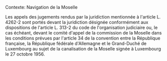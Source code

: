 Contexte: Navigation de la Moselle

Les appels des jugements rendus par la juridiction mentionnée à l'article L. 4262-2 sont portés devant la juridiction désignée conformément aux dispositions de l'article L. 313-2 du code de l'organisation judiciaire ou, le cas échéant, devant le comité d'appel de la commission de la Moselle dans les conditions prévues par l'article 34 de la convention entre la République française, la République fédérale d'Allemagne et le Grand-Duché de Luxembourg au sujet de la canalisation de la Moselle signée à Luxembourg le 27 octobre 1956.
